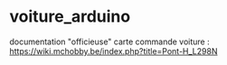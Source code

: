 # voiture_arduino

documentation "officieuse" carte commande voiture :
  https://wiki.mchobby.be/index.php?title=Pont-H_L298N
